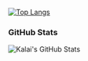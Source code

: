 [![Top Langs](https://github-readme-stats.vercel.app/api/top-langs/?username=Kalai2773)](https://kalai.systems)
### GitHub Stats
<img align="center" alt="Kalai's GitHub Stats" src="https://github-readme-stats.vercel.app/api?username=Kalai2773&show_icons=true&hide_border=false&title_color=ff652f&icon_color=FFE400&bg_color=09131B&text_color=ffffff&border_color=0c1a25" />

